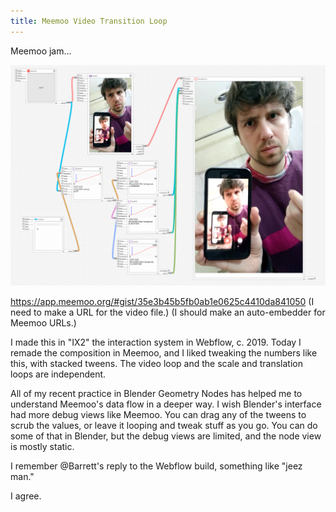 ```yaml
---
title: Meemoo Video Transition Loop
---
```


Meemoo jam...

![Meemoo.org nodes and wires interface with tweens driving an endlessly looping video](2025-01-25-meemoo-video-transition-loop.png)

https://app.meemoo.org/#gist/35e3b45b5fb0ab1e0625c4410da841050
(I need to make a URL for the video file.)
(I should make an auto-embedder for Meemoo URLs.)

I made this in "IX2" the interaction system in Webflow, c. 2019. Today I remade the composition in Meemoo, and I liked tweaking the numbers like this, with stacked tweens. The video loop and the scale and translation loops are independent.

All of my recent practice in Blender Geometry Nodes has helped me to understand Meemoo's data flow in a deeper way. I wish Blender's interface had more debug views like Meemoo. You can drag any of the tweens to scrub the values, or leave it looping and tweak stuff as you go. You can do some of that in Blender, but the debug views are limited, and the node view is mostly static.

I remember @Barrett's reply to the Webflow build, something like "jeez man."

I agree.
